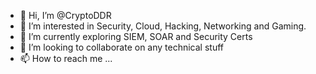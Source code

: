 - 👋 Hi, I’m @CryptoDDR
- 👀 I’m interested in Security, Cloud, Hacking, Networking and Gaming.
- 🌱 I’m currently exploring SIEM, SOAR and Security Certs
- 💞️ I’m looking to collaborate on any technical stuff 
- 📫 How to reach me ...

<!---
CryptoDDR/CryptoDDR is a ✨ special ✨ repository because its `README.md` (this file) appears on your GitHub profile.
You can click the Preview link to take a look at your changes.
--->
